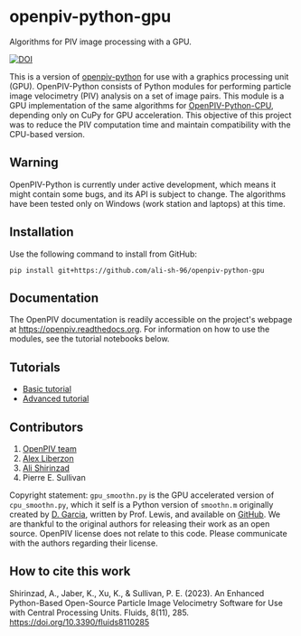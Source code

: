 # openpiv-python-gpu
Algorithms for PIV image processing with a GPU.

[![DOI](https://zenodo.org/badge/670884759.svg)](https://zenodo.org/badge/latestdoi/670884759)

This is a version of [openpiv-python](https://github.com/OpenPIV/openpiv-python) for use with a graphics processing unit (GPU). OpenPIV-Python consists of Python modules for performing particle image velocimetry (PIV) analysis on a set of  image pairs. This module is a GPU implementation of the same algorithms for [OpenPIV-Python-CPU](https://github.com/ali-sh-96/openpiv-python-cpu), depending only on CuPy for GPU acceleration. This objective of this project was to reduce the PIV computation time and maintain compatibility with the CPU-based version.

## Warning
OpenPIV-Python is currently under active development, which means it might contain some bugs, and its API is subject to change. The algorithms have been tested only on Windows (work station and laptops) at this time.

## Installation
Use the following command to install from GitHub:

    pip install git+https://github.com/ali-sh-96/openpiv-python-gpu

## Documentation
The OpenPIV documentation is readily accessible on the project's webpage at https://openpiv.readthedocs.org. For information on how to use the modules, see the tutorial notebooks below.

## Tutorials
- [Basic tutorial](https://colab.research.google.com/github/ali-sh-96/openpiv-python-cpu/blob/main/openpiv_gpu/tutorials/openpiv_python_gpu_tutorial.ipynb)
- [Advanced tutorial](https://colab.research.google.com/github/ali-sh-96/openpiv-python-cpu/blob/main/openpiv_gpu/tutorials/openpiv_python_gpu_advanced_tutorial.ipynb)

## Contributors
1. [OpenPIV team](https://groups.google.com/forum/#!forum/openpiv-users)
2. [Alex Liberzon](https://github.com/alexlib)
3. [Ali Shirinzad](https://github.com/ali-sh-96)
4. Pierre E. Sullivan

Copyright statement: `gpu_smoothn.py` is the GPU accelerated version of `cpu_smoothn.py`, which it self is a Python version of `smoothn.m` originally created by
[D. Garcia](https://de.mathworks.com/matlabcentral/fileexchange/25634-smoothn), written by Prof. Lewis, and available on
[GitHub](https://github.com/profLewis/geogg122/blob/master/Chapter5_Interpolation/python/smoothn.py). We are thankful to the original authors for
releasing their work as an open source. OpenPIV license does not relate to this code. Please communicate with the
authors regarding their license.

## How to cite this work

Shirinzad, A., Jaber, K., Xu, K., & Sullivan, P. E. (2023). An Enhanced Python-Based Open-Source Particle Image Velocimetry Software for Use with Central Processing Units. Fluids, 8(11), 285. https://doi.org/10.3390/fluids8110285